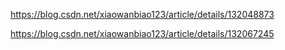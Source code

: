 https://blog.csdn.net/xiaowanbiao123/article/details/132048873

https://blog.csdn.net/xiaowanbiao123/article/details/132067245